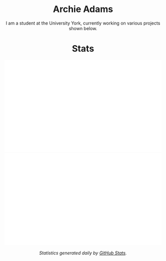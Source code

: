 <h1 align="center">
  Archie Adams
</h1>

<p align="center">
  I am a student at the University York, currently working on various projects shown below.
</p>



<h1 align="center">
  Stats
</h1>

<p align="center">  
  <img src="https://github.com/ArchieAdams/github-stats/blob/master/generated/overview.svg?raw=true" />
  <img src="https://github.com/ArchieAdams/github-stats/blob/master/generated/languages.svg?raw=true" />
</p>

<p align="center"> 
  <em>Statistics generated daily by <a href="https://github.com/jstrieb/github-stats">GitHub Stats</a>.</em>
</p>
